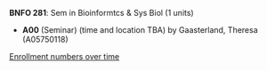 **BNFO 281**: Sem in Bioinformtcs & Sys Biol (1 units)

- **A00** (Seminar) (time and location TBA) by Gaasterland, Theresa (A05750118)

[Enrollment numbers over time](./BNFO281.tsv)
